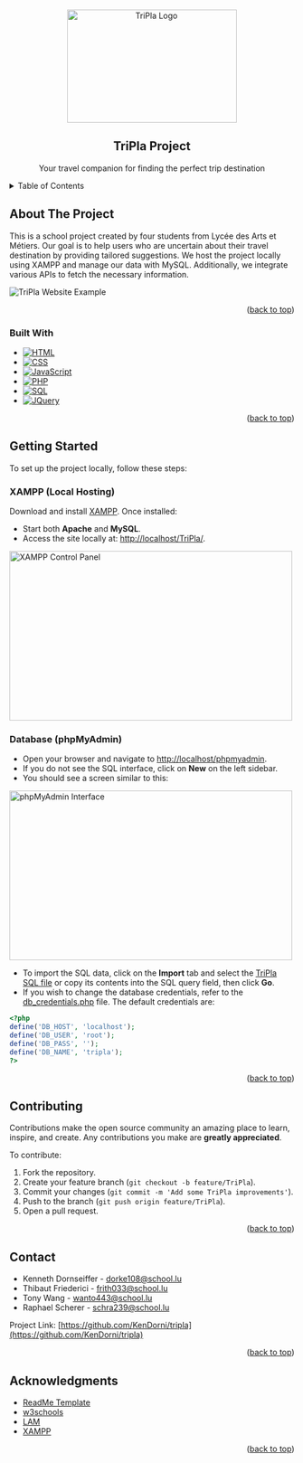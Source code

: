 <a name="readme-top"></a>

<br />
<div align="center">
  <a href="https://github.com/KenDorni/tripla">
    <img src="https://imgur.com/2K65gUp.png" alt="TriPla Logo" width="300" height="200">
  </a>

  <h2 align="center">TriPla Project</h2>
  <p align="center">Your travel companion for finding the perfect trip destination</p>
</div>

<details>
  <summary>Table of Contents</summary>
  <ol>
    <li>
      <a href="#about-the-project">About The Project</a>
      <ul>
        <li><a href="#built-with">Built With</a></li>
      </ul>
    </li>
    <li>
      <a href="#getting-started">Getting Started</a>
      <ul>
        <li><a href="#xampp">XAMPP</a></li>
        <li><a href="#database">Database</a></li>
      </ul>
    </li>
    <li><a href="#contributing">Contributing</a></li>
    <li><a href="#contact">Contact</a></li>
    <li><a href="#acknowledgments">Acknowledgments</a></li>
  </ol>
</details>

## About The Project

This is a school project created by four students from Lycée des Arts et Métiers. Our goal is to help users who are uncertain about their travel destination by providing tailored suggestions. We host the project locally using XAMPP and manage our data with MySQL. Additionally, we integrate various APIs to fetch the necessary information.

<img src="https://i.imgur.com/u0KTK7f.png" alt="TriPla Website Example">

<p align="right">(<a href="#readme-top">back to top</a>)</p>

### Built With

* [![HTML][HTML.js]][HTML-url]
* [![CSS][CSS.js]][CSS-url]
* [![JavaScript][JavaScript.js]][JavaScript-url]
* [![PHP][PHP.io]][PHP-url]
* [![SQL][SQL.io]][SQL-url]
* [![JQuery][JQuery.com]][JQuery-url]


<p align="right">(<a href="#readme-top">back to top</a>)</p>

## Getting Started

To set up the project locally, follow these steps:

### XAMPP (Local Hosting)

Download and install [XAMPP](https://sourceforge.net/projects/xampp/files/). Once installed:

* Start both **Apache** and **MySQL**.
* Access the site locally at: [http://localhost/TriPla/](http://localhost/TriPla/).

<img src="https://i.imgur.com/zrP2Ve7.png" alt="XAMPP Control Panel" width="500" height="300">

### Database (phpMyAdmin)

* Open your browser and navigate to [http://localhost/phpmyadmin](http://localhost/phpmyadmin).
* If you do not see the SQL interface, click on **New** on the left sidebar.
* You should see a screen similar to this:

<img src="https://i.imgur.com/Qo4oBiB.png" alt="phpMyAdmin Interface" width="500" height="300">

* To import the SQL data, click on the **Import** tab and select the [TriPla SQL file](https://github.com/KenDorni/tripla/tree/main/assets/php/database/tripla.sql) or copy its contents into the SQL query field, then click **Go**.
* If you wish to change the database credentials, refer to the [db_credentials.php](https://github.com/KenDorni/tripla/tree/main/assets/php/database/db_credentials.php) file. The default credentials are:

```php
<?php
define('DB_HOST', 'localhost');
define('DB_USER', 'root');
define('DB_PASS', '');
define('DB_NAME', 'tripla');
?>
```
<p align="right">(<a href="#readme-top">back to top</a>)</p>

<!-- CONTRIBUTING -->
## Contributing

Contributions make the open source community an amazing place to learn, inspire, and create. Any contributions you make are **greatly appreciated**.

To contribute:

1. Fork the repository.
2. Create your feature branch (`git checkout -b feature/TriPla`).
3. Commit your changes (`git commit -m 'Add some TriPla improvements'`).
4. Push to the branch (`git push origin feature/TriPla`).
5. Open a pull request.

<p align="right">(<a href="#readme-top">back to top</a>)</p>

<!-- CONTACT -->
## Contact

* Kenneth Dornseiffer - [dorke108@school.lu](mailto:dorke108@school.lu)
* Thibaut Friederici - [frith033@school.lu](mailto:frith033@school.lu)
* Tony Wang - [wanto443@school.lu](mailto:wanto443@school.lu)
* Raphael Scherer - [schra239@school.lu](mailto:schra239@school.lu)

Project Link: [https://github.com/KenDorni/tripla](https://github.com/KenDorni/tripla)

<p align="right">(<a href="#readme-top">back to top</a>)</p>

<!-- ACKNOWLEDGMENTS -->
## Acknowledgments

* [ReadMe Template](https://github.com/othneildrew/Best-README-Template)
* [w3schools](https://www.w3schools.com)
* [LAM](https://www.artsetmetiers.lu)
* [XAMPP](https://www.apachefriends.org/de/index.html)

<p align="right">(<a href="#readme-top">back to top</a>)</p>

[HTML.js]: https://img.shields.io/badge/HTML-withe?style=for-the-badge&logo=html&color=orange
[HTML-url]: https://html.com
[CSS.js]: https://img.shields.io/badge/CSS-withe?style=for-the-badge&logo=CSS&color=blue
[CSS-url]: https://wiki.selfhtml.org/wiki/CSS
[JavaScript.js]: https://img.shields.io/badge/JavaScript-withe?style=for-the-badge&logo=javascript
[JavaScript-url]: https://www.javascript.com
[PHP.io]: https://img.shields.io/badge/PHP-withe?style=for-the-badge&logo=PHP&color=grey
[PHP-url]: https://www.php.net
[SQL.io]: https://img.shields.io/badge/SQL-withe?style=for-the-badge&logo=SQL&color=grey
[SQL-url]: https://sql.sh
[JQuery.com]: https://img.shields.io/badge/jQuery-0769AD?style=for-the-badge&logo=jquery&logoColor=white
[JQuery-url]: https://jquery.com 
